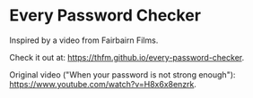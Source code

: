 # Every Password Checker

Inspired by a video from Fairbairn Films.

Check it out at: https://thfm.github.io/every-password-checker.

Original video ("When your password is not strong enough"): https://www.youtube.com/watch?v=H8x6x8enzrk.
